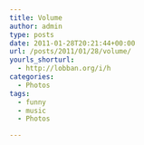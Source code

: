```yaml
---
title: Volume
author: admin
type: posts
date: 2011-01-28T20:21:44+00:00
url: /posts/2011/01/28/volume/
yourls_shorturl:
  - http://lobban.org/i/h
categories:
  - Photos
tags:
  - funny
  - music
  - Photos

---
```

[<img src="https://lobban.org/wp-content/uploads/2011/01/20110128-082257.jpg" alt="" class="alignnone size-full" />][1]

 [1]: http://lobban.org/wp-content/uploads/2011/01/20110128-082257.jpg